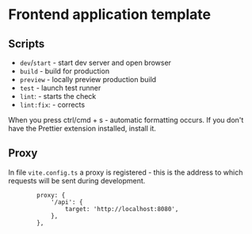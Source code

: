 # Frontend application template

## Scripts

- `dev`/`start` - start dev server and open browser
- `build` - build for production
- `preview` - locally preview production build
- `test` - launch test runner
- `lint`: - starts the check
- `lint:fix`: - corrects

When you press ctrl/cmd + s - automatic formatting occurs.
If you don't have the Prettier extension installed, install it.

## Proxy
In file `vite.config.ts` a proxy is registered - this is the address to which requests will be sent during development.
```
		proxy: {
			'/api': {
				target: 'http://localhost:8080',
			},
		},
```
